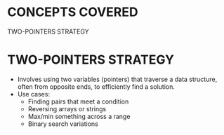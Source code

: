 # CONCEPTS COVERED

TWO-POINTERS STRATEGY


# TWO-POINTERS STRATEGY
- Involves using two variables (pointers) that traverse a data structure, often from opposite ends, to efficiently find a solution.
- Use cases:
    - Finding pairs that meet a condition
    - Reversing arrays or strings
    - Max/min something across a range
    - Binary search variations